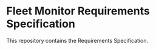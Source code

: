 # Fleet Monitor Requirements Specification
This repository contains the Requirements Specification.
